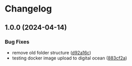 # Changelog

## 1.0.0 (2024-04-14)


### Bug Fixes

* remove old folder structure ([d92a16c](https://github.com/sudazzle/coop-api-gateway/commit/d92a16cd8f0d9c3fd505b12243138364ffd99a79))
* testing docker image upload to digital ocean ([883cf2a](https://github.com/sudazzle/coop-api-gateway/commit/883cf2a818678d29a5b005a6ea0ee5bec124a6ae))
